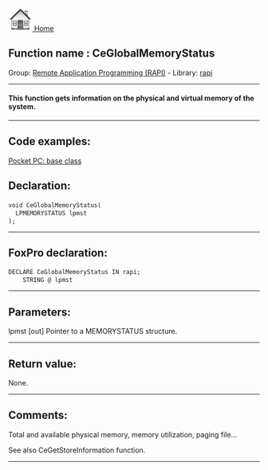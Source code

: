 [<img src="../../images/home.png"> Home ](https://github.com/VFPX/Win32API)  

## Function name : CeGlobalMemoryStatus
Group: [Remote Application Programming (RAPI)](../../functions_group.md#Remote_Application_Programming_(RAPI))  -  Library: [rapi](../../libraries.md#rapi)  
***  


#### This function gets information on the physical and virtual memory of the system.
***  


## Code examples:
[Pocket PC: base class](../../samples/sample_440.md)  

## Declaration:
```foxpro  
void CeGlobalMemoryStatus(
  LPMEMORYSTATUS lpmst
);  
```  
***  


## FoxPro declaration:
```foxpro  
DECLARE CeGlobalMemoryStatus IN rapi;
	STRING @ lpmst  
```  
***  


## Parameters:
lpmst 
[out] Pointer to a MEMORYSTATUS structure.  
***  


## Return value:
None.  
***  


## Comments:
Total and available physical memory, memory utilization, paging file...  
  
See also CeGetStoreInformation function.  
  
***  

